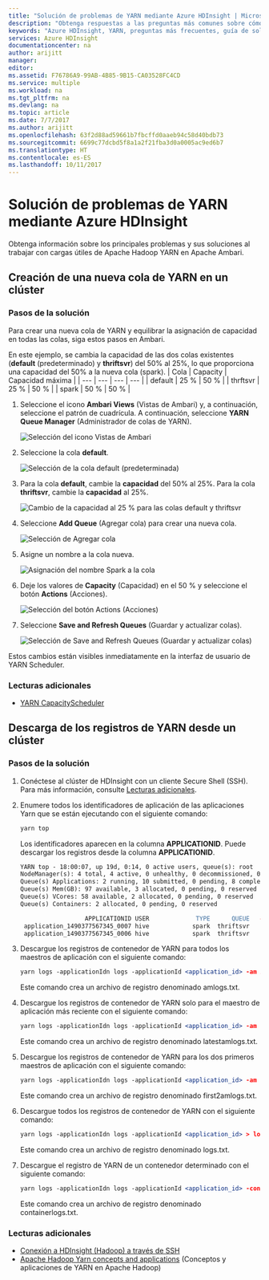 ```yaml
---
title: "Solución de problemas de YARN mediante Azure HDInsight | Microsoft Docs"
description: "Obtenga respuestas a las preguntas más comunes sobre cómo trabajar con Apache Hadoop YARN y Azure HDInsight."
keywords: "Azure HDInsight, YARN, preguntas más frecuentes, guía de solución de problemas, preguntas comunes"
services: Azure HDInsight
documentationcenter: na
author: arijitt
manager: 
editor: 
ms.assetid: F76786A9-99AB-4B85-9B15-CA03528FC4CD
ms.service: multiple
ms.workload: na
ms.tgt_pltfrm: na
ms.devlang: na
ms.topic: article
ms.date: 7/7/2017
ms.author: arijitt
ms.openlocfilehash: 63f2d88ad59661b7fbcffd0aaeb94c58d40bdb73
ms.sourcegitcommit: 6699c77dcbd5f8a1a2f21fba3d0a0005ac9ed6b7
ms.translationtype: HT
ms.contentlocale: es-ES
ms.lasthandoff: 10/11/2017
---
```

# <a name="troubleshoot-yarn-by-using-azure-hdinsight"></a>Solución de problemas de YARN mediante Azure HDInsight

Obtenga información sobre los principales problemas y sus soluciones al trabajar con cargas útiles de Apache Hadoop YARN en Apache Ambari.

## <a name="how-do-i-create-a-new-yarn-queue-on-a-cluster"></a>Creación de una nueva cola de YARN en un clúster


### <a name="resolution-steps"></a>Pasos de la solución 

Para crear una nueva cola de YARN y equilibrar la asignación de capacidad en todas las colas, siga estos pasos en Ambari. 

En este ejemplo, se cambia la capacidad de las dos colas existentes (**default** (predeterminado) y **thriftsvr**) del 50% al 25%, lo que proporciona una capacidad del 50% a la nueva cola (spark).
| Cola | Capacity | Capacidad máxima |
| --- | --- | --- | --- |
| default | 25 % | 50 % |
| thrftsvr | 25 % | 50 % |
| spark | 50 % | 50 % |

1. Seleccione el icono **Ambari Views** (Vistas de Ambari) y, a continuación, seleccione el patrón de cuadrícula. A continuación, seleccione **YARN Queue Manager** (Administrador de colas de YARN).

    ![Selección del icono Vistas de Ambari](media/hdinsight-troubleshoot-yarn/create-queue-1.png)
2. Seleccione la cola **default**.

    ![Selección de la cola default (predeterminada)](media/hdinsight-troubleshoot-yarn/create-queue-2.png)
3. Para la cola **default**, cambie la **capacidad** del 50% al 25%. Para la cola **thriftsvr**, cambie la **capacidad** al 25%.

    ![Cambio de la capacidad al 25 % para las colas default y thriftsvr](media/hdinsight-troubleshoot-yarn/create-queue-3.png)
4. Seleccione **Add Queue** (Agregar cola) para crear una nueva cola.

    ![Selección de Agregar cola](media/hdinsight-troubleshoot-yarn/create-queue-4.png)

5. Asigne un nombre a la cola nueva.

    ![Asignación del nombre Spark a la cola](media/hdinsight-troubleshoot-yarn/create-queue-5.png)  

6. Deje los valores de **Capacity** (Capacidad) en el 50 % y seleccione el botón **Actions** (Acciones).

    ![Selección del botón Actions (Acciones)](media/hdinsight-troubleshoot-yarn/create-queue-6.png)  
7. Seleccione **Save and Refresh Queues** (Guardar y actualizar colas).

    ![Selección de Save and Refresh Queues (Guardar y actualizar colas)](media/hdinsight-troubleshoot-yarn/create-queue-7.png)  

Estos cambios están visibles inmediatamente en la interfaz de usuario de YARN Scheduler.

### <a name="additional-reading"></a>Lecturas adicionales

- [YARN CapacityScheduler](https://hadoop.apache.org/docs/r2.7.2/hadoop-yarn/hadoop-yarn-site/CapacityScheduler.html)


## <a name="how-do-i-download-yarn-logs-from-a-cluster"></a>Descarga de los registros de YARN desde un clúster


### <a name="resolution-steps"></a>Pasos de la solución 

1. Conéctese al clúster de HDInsight con un cliente Secure Shell (SSH). Para más información, consulte [Lecturas adicionales](#additional-reading-2).

2. Enumere todos los identificadores de aplicación de las aplicaciones Yarn que se están ejecutando con el siguiente comando:

    ```apache
    yarn top
    ```
    Los identificadores aparecen en la columna **APPLICATIONID**. Puede descargar los registros desde la columna **APPLICATIONID**.

    ```apache
    YARN top - 18:00:07, up 19d, 0:14, 0 active users, queue(s): root
    NodeManager(s): 4 total, 4 active, 0 unhealthy, 0 decommissioned, 0 lost, 0 rebooted
    Queue(s) Applications: 2 running, 10 submitted, 0 pending, 8 completed, 0 killed, 0 failed
    Queue(s) Mem(GB): 97 available, 3 allocated, 0 pending, 0 reserved
    Queue(s) VCores: 58 available, 2 allocated, 0 pending, 0 reserved
    Queue(s) Containers: 2 allocated, 0 pending, 0 reserved

                      APPLICATIONID USER             TYPE      QUEUE   #CONT  #RCONT  VCORES RVCORES     MEM    RMEM  VCORESECS    MEMSECS %PROGR       TIME NAME
     application_1490377567345_0007 hive            spark  thriftsvr       1       0       1       0      1G      0G    1628407    2442611  10.00   18:20:20 Thrift JDBC/ODBC Server
     application_1490377567345_0006 hive            spark  thriftsvr       1       0       1       0      1G      0G    1628430    2442645  10.00   18:20:20 Thrift JDBC/ODBC Server
    ```

3. Descargue los registros de contenedor de YARN para todos los maestros de aplicación con el siguiente comando:
   
    ```apache
    yarn logs -applicationIdn logs -applicationId <application_id> -am ALL > amlogs.txt
    ```

    Este comando crea un archivo de registro denominado amlogs.txt. 

4. Descargue los registros de contenedor de YARN solo para el maestro de aplicación más reciente con el siguiente comando:

    ```apache
    yarn logs -applicationIdn logs -applicationId <application_id> -am -1 > latestamlogs.txt
    ```

    Este comando crea un archivo de registro denominado latestamlogs.txt. 

4. Descargue los registros de contenedor de YARN para los dos primeros maestros de aplicación con el siguiente comando:

    ```apache
    yarn logs -applicationIdn logs -applicationId <application_id> -am 1,2 > first2amlogs.txt 
    ```

    Este comando crea un archivo de registro denominado first2amlogs.txt. 

5. Descargue todos los registros de contenedor de YARN con el siguiente comando:

    ```apache
    yarn logs -applicationIdn logs -applicationId <application_id> > logs.txt
    ```

    Este comando crea un archivo de registro denominado logs.txt. 

6. Descargue el registro de YARN de un contenedor determinado con el siguiente comando:

    ```apache
    yarn logs -applicationIdn logs -applicationId <application_id> -containerId <container_id> > containerlogs.txt 
    ```

    Este comando crea un archivo de registro denominado containerlogs.txt.

### <a name="additional-reading-2"></a>Lecturas adicionales

- [Conexión a HDInsight (Hadoop) a través de SSH](https://docs.microsoft.com/en-us/azure/hdinsight/hdinsight-hadoop-linux-use-ssh-unix)
- [Apache Hadoop Yarn concepts and applications](https://hortonworks.com/blog/apache-hadoop-yarn-concepts-and-applications/) (Conceptos y aplicaciones de YARN en Apache Hadoop)







